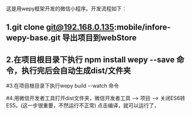 这是用wepy框架开发的微信小程序。开发流程如下：

## 1.git clone git@192.168.0.135:mobile/infore-wepy-base.git 导出项目到webStore

## 2.在项目根目录下执行 npm install wepy --save 命令，执行完后会自动生成dist/文件夹

#3.在项目根目录下执行wepy build --watch 命令

#4.用微信开发者工具打开dist文件夹，微信开发者工具 --> 项目 --> 关闭ES6转ES5。(这一步很重要，不然运行不正常) 点击编译，就可以运行了，
